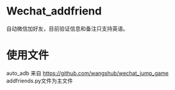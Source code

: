 # Wechat_addfriend
自动微信加好友，目前验证信息和备注只支持英语。
# 使用文件
auto_adb 来自 https://github.com/wangshub/wechat_jump_game
addfriends.py文件为主文件
